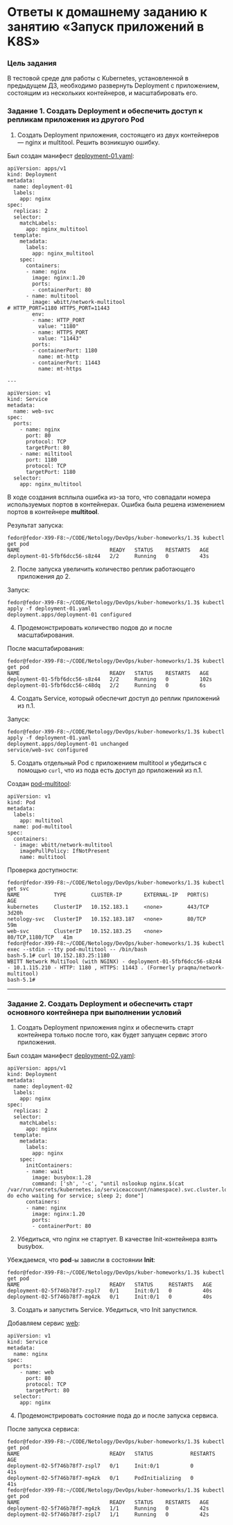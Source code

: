 # Ответы к домашнему заданию к занятию «Запуск приложений в K8S»

### Цель задания

В тестовой среде для работы с Kubernetes, установленной в предыдущем ДЗ, необходимо развернуть Deployment с приложением, состоящим из нескольких контейнеров, и масштабировать его.

### Задание 1. Создать Deployment и обеспечить доступ к репликам приложения из другого Pod

1. Создать Deployment приложения, состоящего из двух контейнеров — nginx и multitool. Решить возникшую ошибку.

Был создан манифест [deployment-01.yaml](deployment-01.yaml):
```
apiVersion: apps/v1
kind: Deployment
metadata:
  name: deployment-01
  labels:
    app: nginx
spec:
  replicas: 2
  selector:
    matchLabels:
      app: nginx_multitool
  template:
    metadata:
      labels:
        app: nginx_multitool
    spec:
      containers:
      - name: nginx
        image: nginx:1.20
        ports:
        - containerPort: 80
      - name: multitool
        image: wbitt/network-multitool
# HTTP_PORT=1180 HTTPS_PORT=11443
        env:
        - name: HTTP_PORT
          value: "1180"
        - name: HTTPS_PORT
          value: "11443"
        ports:
        - containerPort: 1180
          name: mt-http
        - containerPort: 11443
          name: mt-https

---

apiVersion: v1
kind: Service
metadata:
  name: web-svc
spec:
  ports:
    - name: nginx
      port: 80
      protocol: TCP
      targetPort: 80
    - name: miltitool
      port: 1180
      protocol: TCP
      targetPort: 1180
  selector:
    app: nginx_multitool
```
В ходе создания всплыла ошибка из-за того, что совпадали номера используемых портов в контейнерах.
Ошибка была решена изменением портов в контейнере **multitool**.

Результат запуска:
```
fedor@fedor-X99-F8:~/CODE/Netology/DevOps/kuber-homeworks/1.3$ kubectl get pod
NAME                             READY   STATUS    RESTARTS   AGE
deployment-01-5fbf6dcc56-s8z44   2/2     Running   0          43s
```
2. После запуска увеличить количество реплик работающего приложения до 2.

Запуск:
```
fedor@fedor-X99-F8:~/CODE/Netology/DevOps/kuber-homeworks/1.3$ kubectl apply -f deployment-01.yaml 
deployment.apps/deployment-01 configured
```

4. Продемонстрировать количество подов до и после масштабирования.

После масштабирования:
```
fedor@fedor-X99-F8:~/CODE/Netology/DevOps/kuber-homeworks/1.3$ kubectl get pod
NAME                             READY   STATUS    RESTARTS   AGE
deployment-01-5fbf6dcc56-s8z44   2/2     Running   0          102s
deployment-01-5fbf6dcc56-c48dq   2/2     Running   0          6s
```

4. Создать Service, который обеспечит доступ до реплик приложений из п.1.

Запуск:
```
fedor@fedor-X99-F8:~/CODE/Netology/DevOps/kuber-homeworks/1.3$ kubectl apply -f deployment-01.yaml 
deployment.apps/deployment-01 unchanged
service/web-svc configured
```
5. Создать отдельный Pod с приложением multitool и убедиться с помощью `curl`,
что из пода есть доступ до приложений из п.1.

Создан [pod-multitool](deployment-01.yaml):
```
apiVersion: v1
kind: Pod
metadata:
  labels:
    app: multitool
  name: pod-multitool
spec:
  containers:
  - image: wbitt/network-multitool
    imagePullPolicy: IfNotPresent
    name: multitool
```

Проверка доступности:
```
fedor@fedor-X99-F8:~/CODE/Netology/DevOps/kuber-homeworks/1.3$ kubectl get svc
NAME           TYPE        CLUSTER-IP       EXTERNAL-IP   PORT(S)           AGE
kubernetes     ClusterIP   10.152.183.1     <none>        443/TCP           3d20h
netology-svc   ClusterIP   10.152.183.187   <none>        80/TCP            59m
web-svc        ClusterIP   10.152.183.25    <none>        80/TCP,1180/TCP   41m
fedor@fedor-X99-F8:~/CODE/Netology/DevOps/kuber-homeworks/1.3$ kubectl exec --stdin --tty pod-multitool -- /bin/bash
bash-5.1# curl 10.152.183.25:1180
WBITT Network MultiTool (with NGINX) - deployment-01-5fbf6dcc56-s8z44 - 10.1.115.210 - HTTP: 1180 , HTTPS: 11443 . (Formerly praqma/network-multitool)
bash-5.1# 
```
------

### Задание 2. Создать Deployment и обеспечить старт основного контейнера при выполнении условий

1. Создать Deployment приложения nginx и обеспечить старт контейнера только после того, как будет запущен сервис этого приложения.

Был создан манифест [deployment-02.yaml](deployment-02.yaml):
```
apiVersion: apps/v1
kind: Deployment
metadata:
  name: deployment-02
  labels:
    app: nginx
spec:
  replicas: 2
  selector:
    matchLabels:
      app: nginx
  template:
    metadata:
      labels:
        app: nginx
    spec:
      initContainers:
      - name: wait
        image: busybox:1.28
        command: ['sh', '-c', "until nslookup nginx.$(cat /var/run/secrets/kubernetes.io/serviceaccount/namespace).svc.cluster.local; do echo waiting for service; sleep 2; done"]
      containers:
      - name: nginx
        image: nginx:1.20
        ports:
        - containerPort: 80
```
2. Убедиться, что nginx не стартует. В качестве Init-контейнера взять busybox.

Убеждаемся, что **pod**-ы зависли в состоянии **Init**:
```
fedor@fedor-X99-F8:~/CODE/Netology/DevOps/kuber-homeworks/1.3$ kubectl get pod
NAME                             READY   STATUS     RESTARTS   AGE
deployment-02-5f746b78f7-zspl7   0/1     Init:0/1   0          40s
deployment-02-5f746b78f7-mg4zk   0/1     Init:0/1   0          40s
```
3. Создать и запустить Service. Убедиться, что Init запустился.

Добавляем сервис [web](deployment-02.yaml):
```
apiVersion: v1
kind: Service
metadata:
  name: nginx
spec:
  ports:
    - name: web
      port: 80
      protocol: TCP
      targetPort: 80
  selector:
    app: nginx
```
4. Продемонстрировать состояние пода до и после запуска сервиса.

После запуска сервиса:
```
fedor@fedor-X99-F8:~/CODE/Netology/DevOps/kuber-homeworks/1.3$ kubectl get pod
NAME                             READY   STATUS            RESTARTS   AGE
deployment-02-5f746b78f7-zspl7   0/1     Init:0/1          0          41s
deployment-02-5f746b78f7-mg4zk   0/1     PodInitializing   0          41s
fedor@fedor-X99-F8:~/CODE/Netology/DevOps/kuber-homeworks/1.3$ kubectl get pod
NAME                             READY   STATUS    RESTARTS   AGE
deployment-02-5f746b78f7-mg4zk   1/1     Running   0          42s
deployment-02-5f746b78f7-zspl7   1/1     Running   0          42s
```

